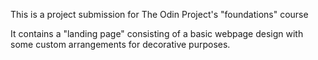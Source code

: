 This is a project submission for The Odin Project's "foundations" course

It contains a "landing page" consisting of a basic webpage design with some custom arrangements for decorative purposes.
